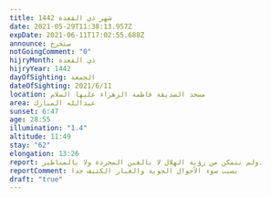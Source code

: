 ```yaml
---
title: شهر ذي القعدة 1442
date: 2021-05-29T11:38:13.957Z
expDate: 2021-06-11T17:02:55.688Z
announce: ستخرج
notGoingComment: "0"
hijryMonth: ذي القعدة
hijryYear: 1442
dayOfSighting: الجمعة
dateOfSighting: 2021/6/11
location: مسجد الصديقة فاطمة الزهراء عليها السلام
area: عبدالله المبارك
sunset: 6:47
age: 28:55
illumination: "1.4"
altitude: 11:49
stay: "62"
elongation: 13:26
report: ولم تتمكن من رؤية الهلال لا بالعين المجردة ولا بالمناظير.
reportComment: بسبب سوء الأحوال الجوية والغبار الكثيف جدا
draft: "true"
---
```

